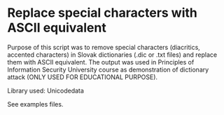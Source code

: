 # Replace special characters with ASCII equivalent
Purpose of this script was to remove special characters (diacritics, accented characters) in Slovak dictionaries (.dic or .txt files) and replace them with ASCII equivalent. The output was used in Principles of Information Security University course as demonstration of dictionary attack (ONLY USED FOR EDUCATIONAL PURPOSE). 

Library used: Unicodedata

See examples files. 
